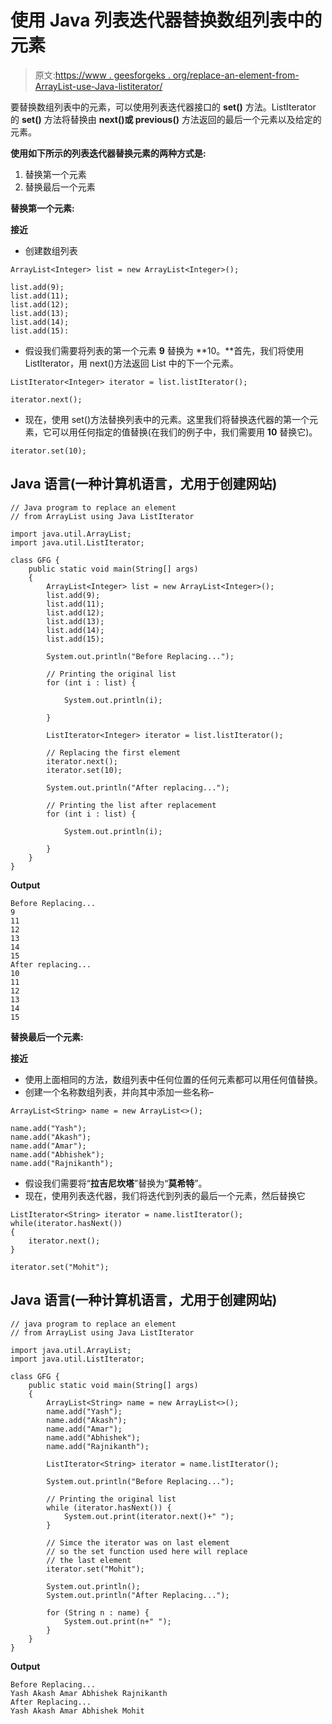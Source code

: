 # 使用 Java 列表迭代器替换数组列表中的元素

> 原文:[https://www . geesforgeks . org/replace-an-element-from-ArrayList-use-Java-listiterator/](https://www.geeksforgeeks.org/replace-an-element-from-arraylist-using-java-listiterator/)

要替换数组列表中的元素，可以使用列表迭代器接口的 **set()** 方法。ListIterator 的 **set()** 方法将替换由 **next()或 previous()** 方法返回的最后一个元素以及给定的元素。

**使用如下所示的列表迭代器替换元素的两种方式是:**

1.  替换第一个元素
2.  替换最后一个元素

**替换第一个元素:**

**接近**

*   创建数组列表

```
ArrayList<Integer> list = new ArrayList<Integer>();

list.add(9);
list.add(11);
list.add(12);
list.add(13);
list.add(14);
list.add(15):
```

*   假设我们需要将列表的第一个元素 **9** 替换为 **10。**首先，我们将使用 ListIterator，用 next()方法返回 List 中的下一个元素。

```
ListIterator<Integer> iterator = list.listIterator();

iterator.next();
```

*   现在，使用 set()方法替换列表中的元素。这里我们将替换迭代器的第一个元素，它可以用任何指定的值替换(在我们的例子中，我们需要用 **10** 替换它)。

```
iterator.set(10);
```

## Java 语言(一种计算机语言，尤用于创建网站)

```
// Java program to replace an element
// from ArrayList using Java ListIterator

import java.util.ArrayList;
import java.util.ListIterator;

class GFG {
    public static void main(String[] args)
    {
        ArrayList<Integer> list = new ArrayList<Integer>();
        list.add(9);
        list.add(11);
        list.add(12);
        list.add(13);
        list.add(14);
        list.add(15);

        System.out.println("Before Replacing...");

        // Printing the original list
        for (int i : list) {

            System.out.println(i);

        }

        ListIterator<Integer> iterator = list.listIterator();

        // Replacing the first element
        iterator.next();
        iterator.set(10);

        System.out.println("After replacing...");

        // Printing the list after replacement
        for (int i : list) {

            System.out.println(i);

        }
    }
}
```

**Output**

```
Before Replacing...
9
11
12
13
14
15
After replacing...
10
11
12
13
14
15
```

**替换最后一个元素:**

**接近**

*   使用上面相同的方法，数组列表中任何位置的任何元素都可以用任何值替换。
*   创建一个名称数组列表，并向其中添加一些名称–

```
ArrayList<String> name = new ArrayList<>();

name.add("Yash");
name.add("Akash");
name.add("Amar");
name.add("Abhishek");
name.add("Rajnikanth");
```

*   假设我们需要将“**拉吉尼坎塔**”替换为“**莫希特**”。
*   现在，使用列表迭代器，我们将迭代到列表的最后一个元素，然后替换它

```
ListIterator<String> iterator = name.listIterator();
while(iterator.hasNext())
{
    iterator.next();    
}

iterator.set("Mohit");
```

## Java 语言(一种计算机语言，尤用于创建网站)

```
// java program to replace an element
// from ArrayList using Java ListIterator

import java.util.ArrayList;
import java.util.ListIterator;

class GFG {
    public static void main(String[] args)
    {
        ArrayList<String> name = new ArrayList<>();
        name.add("Yash");
        name.add("Akash");
        name.add("Amar");
        name.add("Abhishek");
        name.add("Rajnikanth");

        ListIterator<String> iterator = name.listIterator();

        System.out.println("Before Replacing...");

        // Printing the original list
        while (iterator.hasNext()) {
            System.out.print(iterator.next()+" ");
        }

        // Simce the iterator was on last element
        // so the set function used here will replace
        // the last element
        iterator.set("Mohit");

        System.out.println();
        System.out.println("After Replacing...");

        for (String n : name) {
            System.out.print(n+" ");
        }
    }
}
```

**Output**

```
Before Replacing...
Yash Akash Amar Abhishek Rajnikanth 
After Replacing...
Yash Akash Amar Abhishek Mohit
```